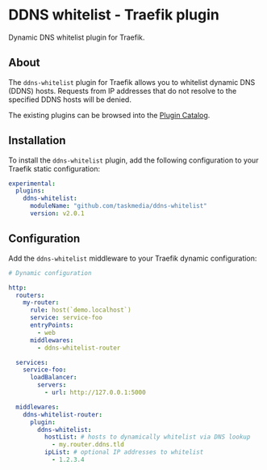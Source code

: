 # DDNS whitelist - Traefik plugin

Dynamic DNS whitelist plugin for Traefik.

## About

The `ddns-whitelist` plugin for Traefik allows you to whitelist dynamic DNS (DDNS) hosts. Requests from IP addresses that do not resolve to the specified DDNS hosts will be denied.

The existing plugins can be browsed into the [Plugin Catalog](https://plugins.traefik.io/plugins/66fbe453573cd7803d65cb10/ddns-whitelist).

## Installation

To install the `ddns-whitelist` plugin, add the following configuration to your Traefik static configuration:

```yaml
experimental:
  plugins:
    ddns-whitelist:
      moduleName: "github.com/taskmedia/ddns-whitelist"
      version: v2.0.1
```

## Configuration

Add the `ddns-whitelist` middleware to your Traefik dynamic configuration:

```yaml
# Dynamic configuration

http:
  routers:
    my-router:
      rule: host(`demo.localhost`)
      service: service-foo
      entryPoints:
        - web
      middlewares:
        - ddns-whitelist-router

  services:
    service-foo:
      loadBalancer:
        servers:
          - url: http://127.0.0.1:5000

  middlewares:
    ddns-whitelist-router:
      plugin:
        ddns-whitelist:
          hostList: # hosts to dynamically whitelist via DNS lookup
            - my.router.ddns.tld
          ipList: # optional IP addresses to whitelist
            - 1.2.3.4
```
